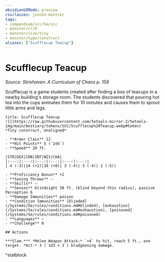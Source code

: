 ```yaml
---
obsidianUIMode: preview
cssclasses: json5e-monster
tags:
- compendium/src/5e/scc
- monster/cr/0
- monster/size/tiny
- monster/type/construct
aliases: ["Scufflecup Teacup"]
---
```

# Scufflecup Teacup
*Source: Strixhaven: A Curriculum of Chaos p. 159*  

Scufflecup is a game students created after finding a box of teacups in a nearby building's storage room. The students discovered that pouring hot tea into the cups animates them for 10 minutes and causes them to sprout little arms and legs.

```ad-statblock
title: Scufflecup Teacup
![](https://raw.githubusercontent.com/5etools-mirror-2/5etools-img/main/bestiary/tokens/SCC/Scufflecup%20Teacup.webp#token)
*Tiny construct, Unaligned*

- **Armor Class** 12
- **Hit Points** 5 (`2d4`)
- **Speed** 20 ft.

|STR|DEX|CON|INT|WIS|CHA|
|:---:|:---:|:---:|:---:|:---:|:---:|
| 4 (-3)|14 (+2)|10 (+0)| 3 (-4)| 3 (-4)| 1 (-5)|

- **Proficiency Bonus** +2
- **Saving Throws** ⏤
- **Skills** ⏤
- **Senses** blindsight 30 ft. (blind beyond this radius), passive Perception 6
- **Damage Immunities** poison
- **Condition Immunities** [blinded](/Systems/5e/rules/conditions.md#blinded), [exhaustion](/Systems/5e/rules/conditions.md#exhaustion), [poisoned](/Systems/5e/rules/conditions.md#poisoned)
- **Languages** —
- **Challenge** 0

## Actions

***Slam.*** *Melee Weapon Attack:* `+4` to hit, reach 5 ft., one target. *Hit:* 3 (`1d3 + 2`) bludgeoning damage.
```
^statblock